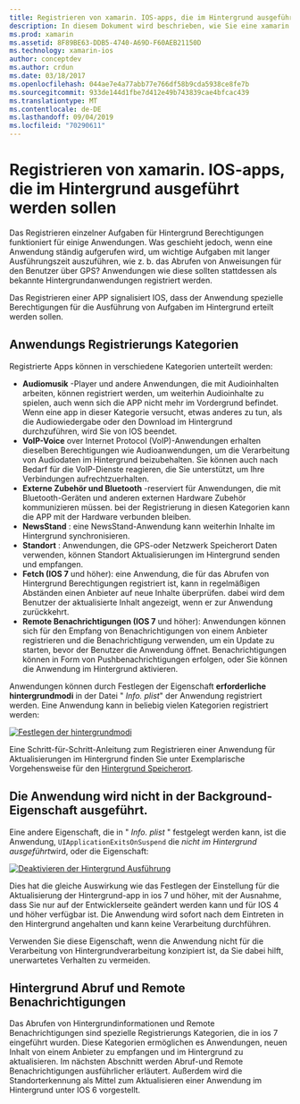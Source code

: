 ```yaml
---
title: Registrieren von xamarin. IOS-apps, die im Hintergrund ausgeführt werden sollen
description: In diesem Dokument wird beschrieben, wie Sie eine xamarin. IOS-Anwendung registrieren, um Sie im Hintergrund auszuführen. Hier werden Audioanwendungen, VoIP-Apps, externes Zubehör und Bluetooth und mehr erläutert.
ms.prod: xamarin
ms.assetid: 8F89BE63-DDB5-4740-A69D-F60AEB21150D
ms.technology: xamarin-ios
author: conceptdev
ms.author: crdun
ms.date: 03/18/2017
ms.openlocfilehash: 044ae7e4a77abb77e766df58b9cda5938ce8fe7b
ms.sourcegitcommit: 933de144d1fbe7d412e49b743839cae4bfcac439
ms.translationtype: MT
ms.contentlocale: de-DE
ms.lasthandoff: 09/04/2019
ms.locfileid: "70290611"
---
```

# <a name="registering-xamarinios-apps-to-run-in-the-background"></a>Registrieren von xamarin. IOS-apps, die im Hintergrund ausgeführt werden sollen

Das Registrieren einzelner Aufgaben für Hintergrund Berechtigungen funktioniert für einige Anwendungen. Was geschieht jedoch, wenn eine Anwendung ständig aufgerufen wird, um wichtige Aufgaben mit langer Ausführungszeit auszuführen, wie z. b. das Abrufen von Anweisungen für den Benutzer über GPS? Anwendungen wie diese sollten stattdessen als bekannte Hintergrundanwendungen registriert werden.

Das Registrieren einer APP signalisiert IOS, dass der Anwendung spezielle Berechtigungen für die Ausführung von Aufgaben im Hintergrund erteilt werden sollen.

## <a name="application-registration-categories"></a>Anwendungs Registrierungs Kategorien

Registrierte Apps können in verschiedene Kategorien unterteilt werden:

- **Audiomusik** -Player und andere Anwendungen, die mit Audioinhalten arbeiten, können registriert werden, um weiterhin Audioinhalte zu spielen, auch wenn sich die APP nicht mehr im Vordergrund befindet. Wenn eine app in dieser Kategorie versucht, etwas anderes zu tun, als die Audiowiedergabe oder den Download im Hintergrund durchzuführen, wird Sie von IOS beendet.
- **VoIP-Voice** over Internet Protocol (VoIP)-Anwendungen erhalten dieselben Berechtigungen wie Audioanwendungen, um die Verarbeitung von Audiodaten im Hintergrund beizubehalten. Sie können auch nach Bedarf für die VoIP-Dienste reagieren, die Sie unterstützt, um Ihre Verbindungen aufrechtzuerhalten.
- **Externe Zubehör und Bluetooth** -reserviert für Anwendungen, die mit Bluetooth-Geräten und anderen externen Hardware Zubehör kommunizieren müssen. bei der Registrierung in diesen Kategorien kann die APP mit der Hardware verbunden bleiben.
- **NewsStand** : eine NewsStand-Anwendung kann weiterhin Inhalte im Hintergrund synchronisieren.
- **Standort** : Anwendungen, die GPS-oder Netzwerk Speicherort Daten verwenden, können Standort Aktualisierungen im Hintergrund senden und empfangen.
- **Fetch (IOS 7** und höher): eine Anwendung, die für das Abrufen von Hintergrund Berechtigungen registriert ist, kann in regelmäßigen Abständen einen Anbieter auf neue Inhalte überprüfen. dabei wird dem Benutzer der aktualisierte Inhalt angezeigt, wenn er zur Anwendung zurückkehrt.
- **Remote Benachrichtigungen (IOS 7** und höher): Anwendungen können sich für den Empfang von Benachrichtigungen von einem Anbieter registrieren und die Benachrichtigung verwenden, um ein Update zu starten, bevor der Benutzer die Anwendung öffnet. Benachrichtigungen können in Form von Pushbenachrichtigungen erfolgen, oder Sie können die Anwendung im Hintergrund aktivieren.


Anwendungen können durch Festlegen der Eigenschaft **erforderliche hintergrundmodi** in der Datei " *Info. plist*" der Anwendung registriert werden. Eine Anwendung kann in beliebig vielen Kategorien registriert werden:

 [![](registering-applications-to-run-in-background-images/bgmodes.png "Festlegen der hintergrundmodi")](registering-applications-to-run-in-background-images/bgmodes.png#lightbox)

Eine Schritt-für-Schritt-Anleitung zum Registrieren einer Anwendung für Aktualisierungen im Hintergrund finden Sie unter Exemplarische Vorgehensweise für den [Hintergrund Speicherort](~/ios/app-fundamentals/backgrounding/ios-backgrounding-walkthroughs/location-walkthrough.md).

## <a name="application-does-not-run-in-background-property"></a>Die Anwendung wird nicht in der Background-Eigenschaft ausgeführt.

Eine andere Eigenschaft, die in " *Info. plist* " festgelegt werden kann, ist die Anwendung, `UIApplicationExitsOnSuspend` die *nicht im Hintergrund ausgeführt*wird, oder die Eigenschaft:

 [![](registering-applications-to-run-in-background-images/plist.png "Deaktivieren der Hintergrund Ausführung")](registering-applications-to-run-in-background-images/plist.png#lightbox)

Dies hat die gleiche Auswirkung wie das Festlegen der Einstellung für die Aktualisierung der Hintergrund-app in ios 7 und höher, mit der Ausnahme, dass Sie nur auf der Entwicklerseite geändert werden kann und für IOS 4 und höher verfügbar ist. Die Anwendung wird sofort nach dem Eintreten in den Hintergrund angehalten und kann keine Verarbeitung durchführen.

Verwenden Sie diese Eigenschaft, wenn die Anwendung nicht für die Verarbeitung von Hintergrundverarbeitung konzipiert ist, da Sie dabei hilft, unerwartetes Verhalten zu vermeiden.

## <a name="background-fetch-and-remote-notifications"></a>Hintergrund Abruf und Remote Benachrichtigungen

Das Abrufen von Hintergrundinformationen und Remote Benachrichtigungen sind spezielle Registrierungs Kategorien, die in ios 7 eingeführt wurden. Diese Kategorien ermöglichen es Anwendungen, neuen Inhalt von einem Anbieter zu empfangen und im Hintergrund zu aktualisieren. Im nächsten Abschnitt werden Abruf-und Remote Benachrichtigungen ausführlicher erläutert. Außerdem wird die Standorterkennung als Mittel zum Aktualisieren einer Anwendung im Hintergrund unter IOS 6 vorgestellt.
